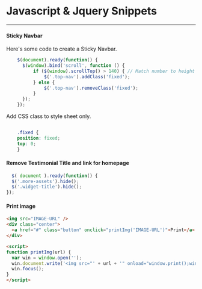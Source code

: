 # <i class="fab fa-js-square"></i> Javascript & Jquery Snippets
***
#### Sticky Navbar

Here's some code to create a Sticky Navbar.

```js
    $(document).ready(function() {
      $(window).bind('scroll', function () {
          if ($(window).scrollTop() > 140) { // Match number to height of header
              $('.top-nav').addClass('fixed');
          } else {
              $('.top-nav').removeClass('fixed');
          }
      });
    });
```

Add CSS class to style sheet only.

```css

    .fixed {
    position: fixed;
    top: 0;
    }
```
#### Remove Testimonial Title and link for homepage
```js
  $( document ).ready(function() {
  $('.more-assets').hide();
  $('.widget-title').hide();
});
```

#### Print image
```html
<img src="IMAGE-URL" />
<div class="center">
  <a href="#" class="button" onclick="printImg('IMAGE-URL')">Print</a>
</div>

<script>
function printImg(url) {
  var win = window.open('');
  win.document.write('<img src="' + url + '" onload="window.print();window.close()" />');
  win.focus();
}
</script>
```
